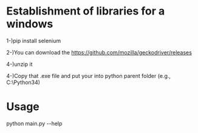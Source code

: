 # Establishment of libraries for a windows

1-)pip install selenium

2-)You can download the https://github.com/mozilla/geckodriver/releases

4-)unzip it

4-)Copy that .exe file and put your into python parent folder (e.g., C:\Python34)

# Usage 

python main.py --help

